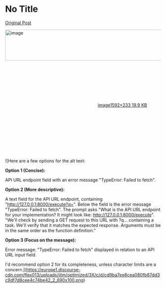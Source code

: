 # No Title

[Original Post](https://discourse.onlinedegree.iitm.ac.in/t/163247/116)

<p><div class="lightbox-wrapper"><a class="lightbox" href="https://europe1.discourse-cdn.com/flex013/uploads/iitm/original/3X/c/d/cd9ba7ee8cea080fb87dd3c9df7d8cee4c74be42.png" data-download-href="/uploads/short-url/tkTn7eoGxjvG2up3VNYbeonSmBQ.png?dl=1" title="image" rel="noopener nofollow ugc"><img src="https://europe1.discourse-cdn.com/flex013/uploads/iitm/optimized/3X/c/d/cd9ba7ee8cea080fb87dd3c9df7d8cee4c74be42_2_690x100.png" alt="image" data-base62-sha1="tkTn7eoGxjvG2up3VNYbeonSmBQ" width="690" height="100" srcset="https://europe1.discourse-cdn.com/flex013/uploads/iitm/optimized/3X/c/d/cd9ba7ee8cea080fb87dd3c9df7d8cee4c74be42_2_690x100.png, https://europe1.discourse-cdn.com/flex013/uploads/iitm/optimized/3X/c/d/cd9ba7ee8cea080fb87dd3c9df7d8cee4c74be42_2_1035x150.png 1.5x, https://europe1.discourse-cdn.com/flex013/uploads/iitm/optimized/3X/c/d/cd9ba7ee8cea080fb87dd3c9df7d8cee4c74be42_2_1380x200.png 2x" data-dominant-color="FAF8F9"><div class="meta"><svg class="fa d-icon d-icon-far-image svg-icon" aria-hidden="true"><use href="#far-image"></use></svg><span class="filename">image</span><span class="informations">1592×233 19.9 KB</span><svg class="fa d-icon d-icon-discourse-expand svg-icon" aria-hidden="true"><use href="#discourse-expand"></use></svg></div></a></div></p>

![Here are a few options for the alt text:

**Option 1 (Concise):**

API URL endpoint field with an error message "TypeError: Failed to fetch".

**Option 2 (More descriptive):**

A text field for the API URL endpoint, containing "http://127.0.0.1:8000/execute?q=".  Below the field is the error message "TypeError: Failed to fetch". The prompt asks "What is the API URL endpoint for your implementation? It might look like: http://127.0.0.1:8000/execute".
"We'll check by sending a GET request to this URL with ?q... containing a task. We'll verify that it matches the expected response. Arguments must be in the same order as the function definition."

**Option 3 (Focus on the message):**

Error message: "TypeError: Failed to fetch" displayed in relation to an API URL input field.

I'd recommend option 2 for its completeness, unless character limits are a concern.](https://europe1.discourse-cdn.com/flex013/uploads/iitm/optimized/3X/c/d/cd9ba7ee8cea080fb87dd3c9df7d8cee4c74be42_2_690x100.png)